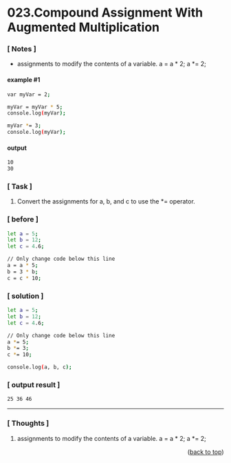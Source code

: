 <a name="topage"></a>

# 023.Compound Assignment With Augmented Multiplication

### [ Notes ]
  * assignments to modify the contents of a variable.
    a = a * 2;
    a *= 2;

#### example #1

```sh
var myVar = 2;

myVar = myVar * 5;
console.log(myVar);

myVar *= 3;
console.log(myVar);
```

#### output
```sh
10
30
```

### [ Task ]
  1. Convert the assignments for a, b, and c to use the *= operator.

### [ before ]

```sh
let a = 5;
let b = 12;
let c = 4.6;

// Only change code below this line
a = a * 5;
b = 3 * b;
c = c * 10;
```

### [ solution ]

```sh
let a = 5;
let b = 12;
let c = 4.6;

// Only change code below this line
a *= 5;
b *= 3;
c *= 10;

console.log(a, b, c);
```

### [ output result ]

```sh
25 36 46
```

-----

### [ Thoughts ]

  1. assignments to modify the contents of a variable. a = a * 2;  a *= 2;

  

<p align="right">(<a href="#topage">back to top</a>)</p>
<br/>
<br/>
